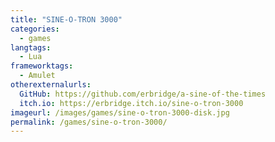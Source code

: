 ```yaml
---
title: "SINE-O-TRON 3000"
categories:
  - games
langtags:
  - Lua
frameworktags:
  - Amulet
otherexternalurls:
  GitHub: https://github.com/erbridge/a-sine-of-the-times
  itch.io: https://erbridge.itch.io/sine-o-tron-3000
imageurl: /images/games/sine-o-tron-3000-disk.jpg
permalink: /games/sine-o-tron-3000/
---
```

